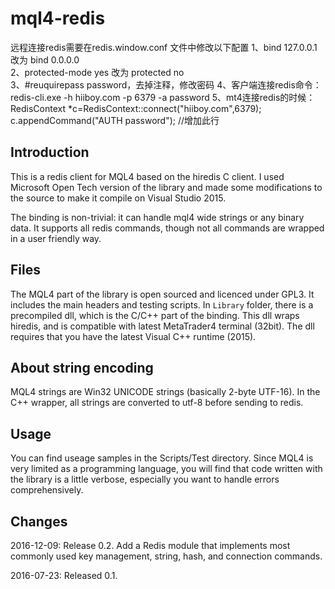 # mql4-redis

远程连接redis需要在redis.window.conf 文件中修改以下配置
1、bind 127.0.0.1 改为 bind 0.0.0.0  
2、protected-mode yes 改为 protected no  
3、#reuquirepass password，去掉注释，修改密码
4、客户端连接redis命令：redis-cli.exe -h hiiboy.com -p 6379 -a password
5、mt4连接redis的时候：  
   RedisContext *c=RedisContext::connect("hiiboy.com",6379);  
   c.appendCommand("AUTH password");  //增加此行


## Introduction

This is a redis client for MQL4 based on the hiredis C client. I used
Microsoft Open Tech version of the library and made some modifications
to the source to make it compile on Visual Studio 2015.

The binding is non-trivial: it can handle mql4 wide strings or any
binary data. It supports all redis commands, though not all commands
are wrapped in a user friendly way.

## Files 

The MQL4 part of the library is open sourced and licenced under
GPL3. It includes the main headers and testing scripts.  In `Library`
folder, there is a precompiled dll, which is the C/C++ part of the
binding. This dll wraps hiredis, and is compatible with latest
MetaTrader4 terminal (32bit). The dll requires that you have the
latest Visual C++ runtime (2015).

## About string encoding

MQL4 strings are Win32 UNICODE strings (basically 2-byte UTF-16). In
the C++ wrapper, all strings are converted to utf-8 before sending to
redis.

## Usage

You can find useage samples in the Scripts/Test directory. Since MQL4
is very limited as a programming language, you will find that code
written with the library is a little verbose, especially you want to
handle errors comprehensively.

## Changes

2016-12-09: Release 0.2. Add a Redis module that implements most commonly used
key management, string, hash, and connection commands.

2016-07-23: Released 0.1.
